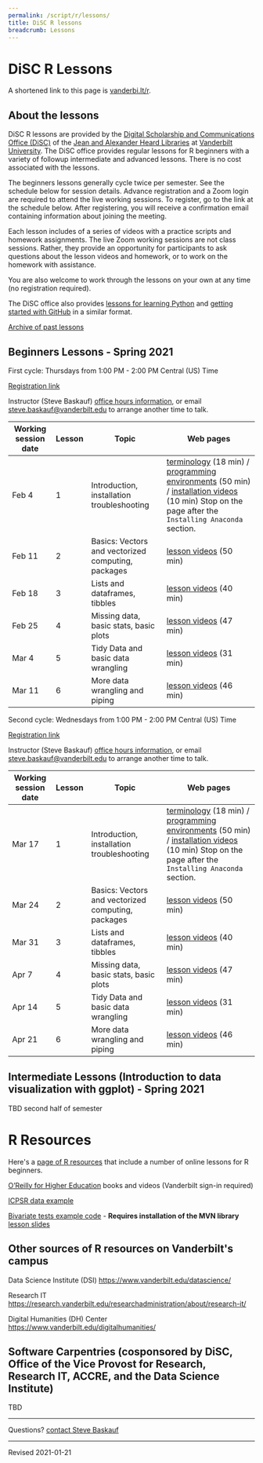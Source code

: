 ```yaml
---
permalink: /script/r/lessons/
title: DiSC R lessons
breadcrumb: Lessons
---
```


# DiSC R Lessons

A shortened link to this page is [vanderbi.lt/r](http://vanderbi.lt/r).

## About the lessons

DiSC R lessons are provided by the [Digital Scholarship and Communications Office (DiSC)](https://www.library.vanderbilt.edu/scholarly/) of the [Jean and Alexander Heard Libraries](https://www.library.vanderbilt.edu/) at [Vanderbilt University](https://www.vanderbilt.edu/).  The DiSC office provides regular lessons for R beginners with a variety of followup intermediate and advanced lessons.  There is no cost associated with the lessons.

The beginners lessons generally cycle twice per semester.  See the schedule below for session details.  Advance registration and a Zoom login are required to attend the live working sessions. To register, go to the link at the schedule below. After registering, you will receive a confirmation email containing information about joining the meeting.

Each lesson includes of a series of videos with a practice scripts and homework assignments. The live Zoom working sessions are not class sessions. Rather, they provide an opportunity for participants to ask questions about the lesson videos and homework, or to work on the homework with assistance. 

You are also welcome to work through the lessons on your own at any time (no registration required).

The DiSC office also provides [lessons for learning Python](http://vanderbi.lt/py) and [getting started with GitHub](http://vanderbi.lt/github) in a similar format.

[Archive of past lessons](../archive/)


## Beginners Lessons - Spring 2021

First cycle: Thursdays from 1:00 PM - 2:00 PM Central (US) Time

[Registration link](https://vanderbilt.zoom.us/meeting/register/tJ0kdO6vrjovG9YxjjjsNW7COJX7sx8IKi7Y) 

Instructor (Steve Baskauf) [office hours information](https://www.library.vanderbilt.edu/disc/officehours), or email [steve.baskauf@vanderbilt.edu](mailto:steve.baskauf@vanderbilt.edu) to arrange another time to talk.

| Working session date | Lesson | Topic | Web pages |
|---|---|---|---|
| Feb 4 | 1 | Introduction, installation troubleshooting | [terminology](../../codegraf/001/) (18 min) / [programming environments](../../codegraf/002/) (50 min) / [installation videos](../../codegraf/003/) (10 min) Stop on the page after the `Installing Anaconda` section. |
| Feb 11 | 2 | Basics: Vectors and vectorized computing, packages | [lesson videos](../../codegraf/011/) (50 min) |
| Feb 18 | 3 | Lists and dataframes, tibbles | [lesson videos](../../codegraf/012/) (40 min) |
| Feb 25 | 4 | Missing data, basic stats, basic plots | [lesson videos](../../codegraf/013/) (47 min) |
| Mar 4 | 5 | Tidy Data and basic data wrangling | [lesson videos](../../codegraf/014a/) (31 min) |
| Mar 11 | 6 | More data wrangling and piping | [lesson videos](../../codegraf/014b/) (46 min)  |

Second cycle: Wednesdays from 1:00 PM - 2:00 PM Central (US) Time

[Registration link](https://vanderbilt.zoom.us/meeting/register/tJwodO6orj0oHtLKjo1HzNkFvrSSxMpTXziy)

Instructor (Steve Baskauf) [office hours information](https://www.library.vanderbilt.edu/disc/officehours), or email [steve.baskauf@vanderbilt.edu](mailto:steve.baskauf@vanderbilt.edu) to arrange another time to talk.

| Working session date | Lesson | Topic | Web pages |
|---|---|---|---|
| Mar 17 | 1 | Introduction, installation troubleshooting | [terminology](../../codegraf/001/) (18 min) / [programming environments](../../codegraf/002/) (50 min) / [installation videos](../../codegraf/003/) (10 min) Stop on the page after the `Installing Anaconda` section. |
| Mar 24 | 2 | Basics: Vectors and vectorized computing, packages | [lesson videos](../../codegraf/011/) (50 min) |
| Mar 31 | 3 | Lists and dataframes, tibbles | [lesson videos](../../codegraf/012/) (40 min) |
| Apr 7 | 4 | Missing data, basic stats, basic plots | [lesson videos](../../codegraf/013/) (47 min) |
| Apr 14 | 5 | Tidy Data and basic data wrangling | [lesson videos](../../codegraf/014a/) (31 min) |
| Apr 21 | 6 | More data wrangling and piping | [lesson videos](../../codegraf/014b/) (46 min)  |


## Intermediate Lessons (Introduction to data visualization with ggplot) - Spring 2021

TBD second half of semester

# R Resources

Here's a [page of R resources](../) that include a number of online lessons for R beginners.

[O’Reilly for Higher Education](http://www.library.vanderbilt.edu/eres?id=1676) books and videos (Vanderbilt sign-in required)

[ICPSR data example](../nlsaah/)

[Bivariate tests example code](https://github.com/HeardLibrary/digital-scholarship/blob/master/code/r/bivariate_tests_assumptions.R) - **Requires installation of the MVN library** [lesson slides](../presentations/bivariate-analysis.pdf)

## Other sources of R resources on Vanderbilt's campus

Data Science Institute (DSI) <https://www.vanderbilt.edu/datascience/>

Research IT <https://research.vanderbilt.edu/researchadministration/about/research-it/>

Digital Humanities (DH) Center <https://www.vanderbilt.edu/digitalhumanities/>

## Software Carpentries (cosponsored by DiSC, Office of the Vice Provost for Research, Research IT, ACCRE, and the Data Science Institute)

TBD

--------------------

Questions? [contact Steve Baskauf](mailto:steve.baskauf@vanderbilt.edu)

----
Revised 2021-01-21

